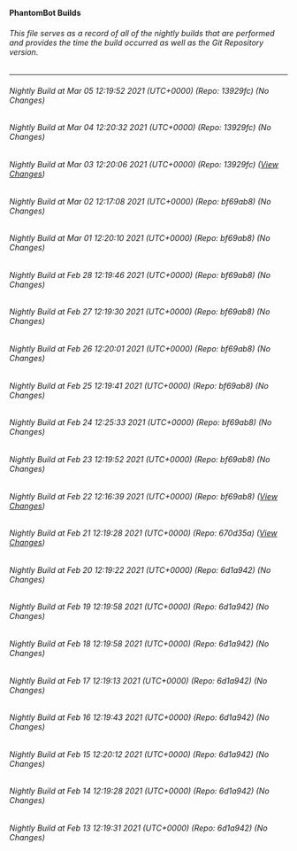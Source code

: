 **PhantomBot Builds**

###### This file serves as a record of all of the nightly builds that are performed and provides the time the build occurred as well as the Git Repository version.
-------------------------------------------------------------------------------------------------------------
###### Nightly Build at Mar 05 12:19:52 2021 (UTC+0000) (Repo: 13929fc) (No Changes)
###### Nightly Build at Mar 04 12:20:32 2021 (UTC+0000) (Repo: 13929fc) (No Changes)
###### Nightly Build at Mar 03 12:20:06 2021 (UTC+0000) (Repo: 13929fc) ([View Changes](https://github.com/PhantomBot/PhantomBot/compare/bf69ab8...13929fc))
###### Nightly Build at Mar 02 12:17:08 2021 (UTC+0000) (Repo: bf69ab8) (No Changes)
###### Nightly Build at Mar 01 12:20:10 2021 (UTC+0000) (Repo: bf69ab8) (No Changes)
###### Nightly Build at Feb 28 12:19:46 2021 (UTC+0000) (Repo: bf69ab8) (No Changes)
###### Nightly Build at Feb 27 12:19:30 2021 (UTC+0000) (Repo: bf69ab8) (No Changes)
###### Nightly Build at Feb 26 12:20:01 2021 (UTC+0000) (Repo: bf69ab8) (No Changes)
###### Nightly Build at Feb 25 12:19:41 2021 (UTC+0000) (Repo: bf69ab8) (No Changes)
###### Nightly Build at Feb 24 12:25:33 2021 (UTC+0000) (Repo: bf69ab8) (No Changes)
###### Nightly Build at Feb 23 12:19:52 2021 (UTC+0000) (Repo: bf69ab8) (No Changes)
###### Nightly Build at Feb 22 12:16:39 2021 (UTC+0000) (Repo: bf69ab8) ([View Changes](https://github.com/PhantomBot/PhantomBot/compare/670d35a...bf69ab8))
###### Nightly Build at Feb 21 12:19:28 2021 (UTC+0000) (Repo: 670d35a) ([View Changes](https://github.com/PhantomBot/PhantomBot/compare/6d1a942...670d35a))
###### Nightly Build at Feb 20 12:19:22 2021 (UTC+0000) (Repo: 6d1a942) (No Changes)
###### Nightly Build at Feb 19 12:19:58 2021 (UTC+0000) (Repo: 6d1a942) (No Changes)
###### Nightly Build at Feb 18 12:19:58 2021 (UTC+0000) (Repo: 6d1a942) (No Changes)
###### Nightly Build at Feb 17 12:19:13 2021 (UTC+0000) (Repo: 6d1a942) (No Changes)
###### Nightly Build at Feb 16 12:19:43 2021 (UTC+0000) (Repo: 6d1a942) (No Changes)
###### Nightly Build at Feb 15 12:20:12 2021 (UTC+0000) (Repo: 6d1a942) (No Changes)
###### Nightly Build at Feb 14 12:19:28 2021 (UTC+0000) (Repo: 6d1a942) (No Changes)
###### Nightly Build at Feb 13 12:19:31 2021 (UTC+0000) (Repo: 6d1a942) (No Changes)
